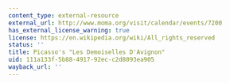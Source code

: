 ```yaml
---
content_type: external-resource
external_url: http://www.moma.org/visit/calendar/events/7200
has_external_license_warning: true
license: https://en.wikipedia.org/wiki/All_rights_reserved
status: ''
title: Picasso's "Les Demoiselles D'Avignon"
uid: 111a133f-5b88-4917-92ec-c2d8093ea905
wayback_url: ''
---
```

